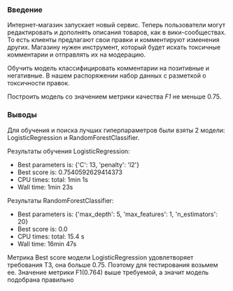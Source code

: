 ### Введение
Интернет-магазин запускает новый сервис. Теперь пользователи могут редактировать и дополнять описания товаров, как в вики-сообществах. То есть клиенты предлагают свои правки и комментируют изменения других. Магазину нужен инструмент, который будет искать токсичные комментарии и отправлять их на модерацию. 

Обучить модель классифицировать комментарии на позитивные и негативные. В нашем распоряжении набор данных с разметкой о токсичности правок.

Построить модель со значением метрики качества *F1* не меньше 0.75. 

### Выводы
Для обучения и поиска лучших гиперпараметров были взяты 2 модели: LogisticRegression и RandomForestClassifier. 

Результаты обучения LogisticRegression:
- Best parameters is: {'C': 13, 'penalty': 'l2'}
- Best score is: 0.7540592629414373
- CPU times: total: 1min 1s
- Wall time: 1min 23s

Результаты RandomForestClassifier:
- Best parameters is: {'max_depth': 5, 'max_features': 1, 'n_estimators': 20}
- Best score is: 0.0
- CPU times: total: 15.4 s
- Wall time: 16min 47s

Метрика Best score модели LogisticRegression удовлетворяет требования ТЗ, она больше 0.75. Поэтому для тестирования возьмем ее.
Значение метрики F1(0.764) выше требуемой, а значит модель подобрана правильно 
